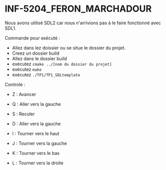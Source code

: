 # INF-5204_FERON_MARCHADOUR

Nous avons utilisé SDL2 car nous n'arrivions pas à le faire fonctionné avec SDL1.

Commande pour exécuté : 
* Allez dans lez doissier ou se situe le dossier du projet.
* Creez un dossier build
* Allez dans le dossier build
* exécutez `cmake ../[nom du dossier du projet]`
* exécutez `make`
* exécutez `./TP1/TP1_SDLtemplate`



Controle :

* Z : Avancer 
* Q : Aller vers la gauche
* S : Reculer
* D : Aller vers la gauche

* I : Tourner vers le haut
* J : Tourner vers la gauche
* K : Tourner vers le bas
* L : Tourner vers la droite
